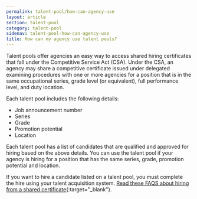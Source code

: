 ```yaml
---
permalink: talent-pool/how-can-agency-use
layout: article
section: talent-pool
category: talent-pool
sidenav: talent-pool-how-can-agency-use
title: How can my agency use talent pools?
---
```


Talent pools offer agencies an easy way to access shared hiring certificates that fall under the Competitive Service Act (CSA). Under the CSA, an agency may share a competitive certificate issued under delegated examining procedures with one or more agencies for a position that is in the same occupational series, grade level (or equivalent), full performance level, and duty location. 

Each talent pool includes the following details: 

* Job announcement number
* Series
* Grade
* Promotion potential
* Location 

Each talent pool has a list of candidates that are qualified and approved for hiring based on the above details. You can use the talent pool if your agency is hiring for a position that has the same series, grade, promotion potential and location.  

If you want to hire a candidate listed on a talent pool, you must complete the hire using your talent acquisition system. [Read these FAQS about hiring from a shared certificate](https://chcoc.gov/sites/default/files/Competitive%20Service%20Act%20-%20Shared%20Certificates%20Q%26As_508.pdf){:target="_blank"}. 
